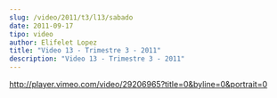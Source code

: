 ```yaml
---
slug: /video/2011/t3/l13/sabado
date: 2011-09-17
tipo: video
author: Elifelet Lopez
title: "Video 13 - Trimestre 3 - 2011"
description: "Video 13 - Trimestre 3 - 2011"
---
```


http://player.vimeo.com/video/29206965?title=0&byline=0&portrait=0
